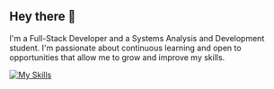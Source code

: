 ## Hey there 👋

I'm a Full-Stack Developer and a Systems Analysis and 
Development student. I'm passionate about continuous learning and open 
to opportunities that allow me to grow and improve my skills.

[![My Skills](https://skillicons.dev/icons?i=js,ts,react,nodejs,lua,git)](https://skillicons.dev)
